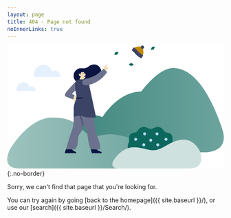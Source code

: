 ```yaml
---
layout: page
title: 404 - Page not found
noInnerLinks: true
---
```


![Sorry, but we can't find that content](/images/404.svg)
{:.no-border}

Sorry, we can't find that page that you're looking for.

You can try again by going [back to the homepage]({{ site.baseurl }}/), or use our [search]({{ site.baseurl }}/Search/).
